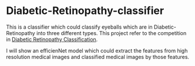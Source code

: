 # Diabetic-Retinopathy-classifier
This is a classifier which could classify eyeballs which are in Diabetic-Retinopathy into three different types. This project refer to the competition in [Diabetic Retinopathy Classification](https://www.kaggle.com/competitions/retinopathy-classification-sai/team).

I will show an efficienNet model which could extract the features from high resolution medical images and classified medical images by those features.
